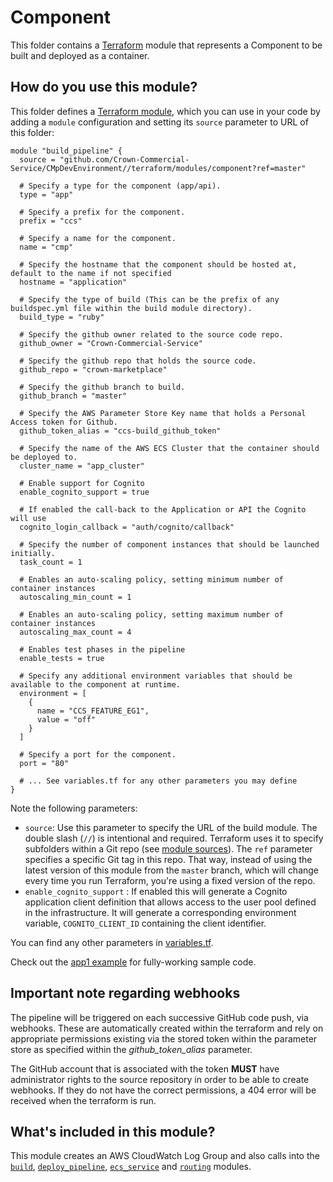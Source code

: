 # Component

This folder contains a [Terraform](https://www.terraform.io/) module that represents a Component to be built and deployed as a container.

## How do you use this module?

This folder defines a [Terraform module](https://www.terraform.io/docs/modules/usage.html), which you can use in your
code by adding a `module` configuration and setting its `source` parameter to URL of this folder:

```hcl
module "build_pipeline" {
  source = "github.com/Crown-Commercial-Service/CMpDevEnvironment//terraform/modules/component?ref=master"

  # Specify a type for the component (app/api).
  type = "app"

  # Specify a prefix for the component.
  prefix = "ccs"

  # Specify a name for the component.
  name = "cmp"

  # Specify the hostname that the component should be hosted at, default to the name if not specified
  hostname = "application"

  # Specify the type of build (This can be the prefix of any buildspec.yml file within the build module directory).
  build_type = "ruby"

  # Specify the github owner related to the source code repo.
  github_owner = "Crown-Commercial-Service"

  # Specify the github repo that holds the source code.
  github_repo = "crown-marketplace"

  # Specify the github branch to build.
  github_branch = "master"

  # Specify the AWS Parameter Store Key name that holds a Personal Access token for Github.
  github_token_alias = "ccs-build_github_token"

  # Specify the name of the AWS ECS Cluster that the container should be deployed to.
  cluster_name = "app_cluster"

  # Enable support for Cognito
  enable_cognito_support = true

  # If enabled the call-back to the Application or API the Cognito will use
  cognito_login_callback = "auth/cognito/callback"

  # Specify the number of component instances that should be launched initially.
  task_count = 1

  # Enables an auto-scaling policy, setting minimum number of container instances
  autoscaling_min_count = 1

  # Enables an auto-scaling policy, setting maximum number of container instances
  autoscaling_max_count = 4

  # Enables test phases in the pipeline
  enable_tests = true

  # Specify any additional environment variables that should be available to the component at runtime.
  environment = [
    {
      name = "CCS_FEATURE_EG1",
      value = "off"
    } 
  ]

  # Specify a port for the component.
  port = "80"

  # ... See variables.tf for any other parameters you may define
}
```

Note the following parameters:

* `source`: Use this parameter to specify the URL of the build module. The double slash (`//`) is intentional 
  and required. Terraform uses it to specify subfolders within a Git repo (see [module 
  sources](https://www.terraform.io/docs/modules/sources.html)). The `ref` parameter specifies a specific Git tag in 
  this repo. That way, instead of using the latest version of this module from the `master` branch, which 
  will change every time you run Terraform, you're using a fixed version of the repo.
* `enable_cognito_support` : If enabled this will generate a Cognito application client definition that allows access to the user pool defined in the infrastructure. It will generate a corresponding environment variable, `COGNITO_CLIENT_ID` containing the client identifier.

You can find any other parameters in [variables.tf](variables.tf).

Check out the [app1 example](https://github.com/Crown-Commercial-Service/CMpDevEnvironment/blob/develop/terraform/build/app1/main.tf) for fully-working sample code. 

## Important note regarding webhooks ##

The pipeline will be triggered on each successive GitHub code push, via webhooks. These are automatically created within the terraform and rely on appropriate permissions existing via the stored token within the parameter store as specified within the *github_token_alias* parameter.

The GitHub account that is associated with the token **MUST** have administrator rights to the source repository in order to be able to create webhooks. If they do not have the correct permissions, a 404 error will be received when the terraform is run.

## What's included in this module?

This module creates an AWS CloudWatch Log Group and also calls into the [`build`](https://github.com/Crown-Commercial-Service/CMpDevEnvironment/tree/develop/terraform/modules/build), [`deploy_pipeline`](https://github.com/Crown-Commercial-Service/CMpDevEnvironment/tree/develop/terraform/modules/deploy_pipeline), [`ecs_service`](https://github.com/Crown-Commercial-Service/CMpDevEnvironment/tree/develop/terraform/modules/ecs_service) and [`routing`](https://github.com/Crown-Commercial-Service/CMpDevEnvironment/tree/develop/terraform/modules/routing) modules.
